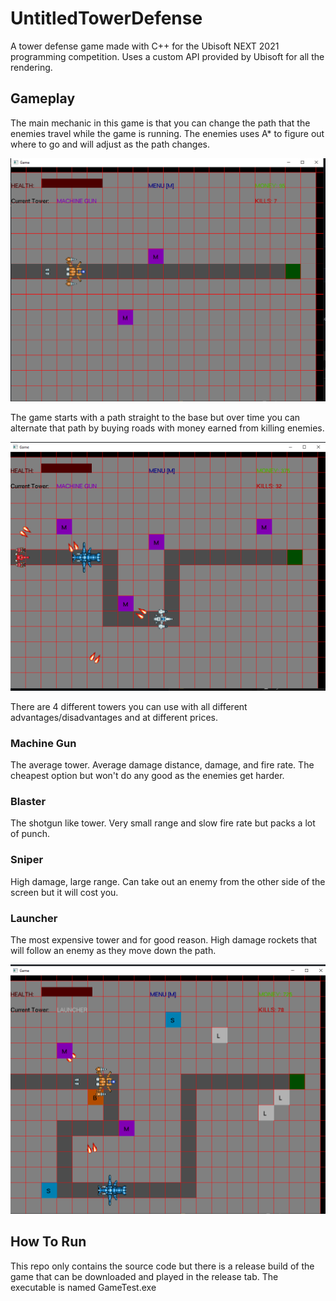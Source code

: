 # UntitledTowerDefense
A tower defense game made with C++ for the Ubisoft NEXT 2021 programming competition. Uses a custom API provided by Ubisoft for all the rendering.

## Gameplay 

The main mechanic in this game is that you can change the path that the enemies travel while the game is running. The enemies uses A* to figure out where to go and will adjust as the path changes.

![Image1](Screenshots/Start.PNG)

The game starts with a path straight to the base but over time you can alternate that path by buying roads with money earned from killing enemies.

![Image2](Screenshots/ModifiedPath.PNG)

There are 4 different towers you can use with all different advantages/disadvantages and at different prices.

### Machine Gun

The average tower. Average damage distance, damage, and fire rate. The cheapest option but won't do any good as the enemies get harder.

### Blaster

The shotgun like tower. Very small range and slow fire rate but packs a lot of punch.

### Sniper

High damage, large range. Can take out an enemy from the other side of the screen but it will cost you.

### Launcher

The most expensive tower and for good reason. High damage rockets that will follow an enemy as they move down the path.

![Image3](Screenshots/LongPath.PNG)

## How To Run

This repo only contains the source code but there is a release build of the game that can be downloaded and played in the release tab. The executable is named GameTest.exe
